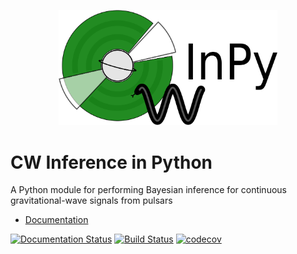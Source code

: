<p align="center">
  <img src="./logo/logo.png" width="350" title="CWInPy logo">
</p>

# CW Inference in Python

A Python module for performing Bayesian inference for continuous gravitational-wave signals from pulsars

* [Documentation](https://cwinpy.readthedocs.io)

[![Documentation Status](https://readthedocs.org/projects/cwinpy/badge/?version=latest)](https://cwinpy.readthedocs.io/en/latest/?badge=latest)
[![Build Status](https://travis-ci.org/cwinpy/cwinpy.svg?branch=master)](https://travis-ci.org/cwinpy/cwinpy)
[![codecov](https://codecov.io/gh/cwinpy/cwinpy/branch/master/graph/badge.svg)](https://codecov.io/gh/cwinpy/cwinpy)
